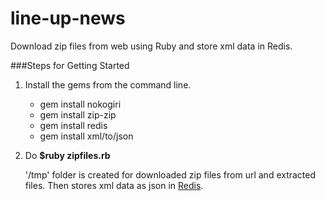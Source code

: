 # line-up-news
Download zip files from web using Ruby and store xml data in Redis.

###Steps for Getting Started
1. Install the gems from the command line.

	* gem install nokogiri
	* gem install zip-zip
	* gem install redis
	* gem install xml/to/json

2. Do **$ruby zipfiles.rb**

	'/tmp' folder is created for downloaded zip files from url and extracted files. Then stores xml data as json in [Redis](http://redis.io).

